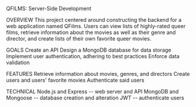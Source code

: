 QFILMS: Server-Side Development

OVERVIEW
This project centered around constructing the backend for a web application named QFilms. Users can view lists of highly-rated 
queer films, retrieve information about the movies as well as their genre and director, and create lists of their own favorite queer movies.

GOALS
Create an API
Design a MongoDB database for data storage
Implement user authentication, adhering to best practices
Enforce data validation

FEATURES
Retrieve information about movies, genres, and directors
Create users and users' favorite movies
Authenticate said users

TECHNICAL
Node.js and Express -- web server and API
MongoDB and Mongoose -- database creation and alteration
JWT -- authenticate users
